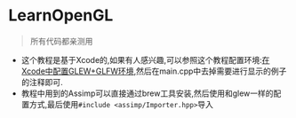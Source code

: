 # LearnOpenGL
> 所有代码都亲测用

* 这个教程是基于Xcode的,如果有人感兴趣,可以参照这个教程配置环境:[在Xcode中配置GLEW+GLFW环境](http://blog.csdn.net/longzh_cn/article/details/55001345),然后在main.cpp中去掉需要进行显示的例子的注释即可.
* 教程中用到的Assimp可以直接通过brew工具安装,然后使用和glew一样的配置方式,最后使用`#include <assimp/Importer.hpp>`导入


